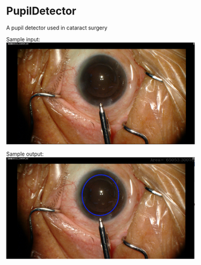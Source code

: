 # PupilDetector
A pupil detector used in cataract surgery

Sample input:
![a snap under microscope](sample.png)

Sample output:
![a snap under microscope](sample_out.png)
